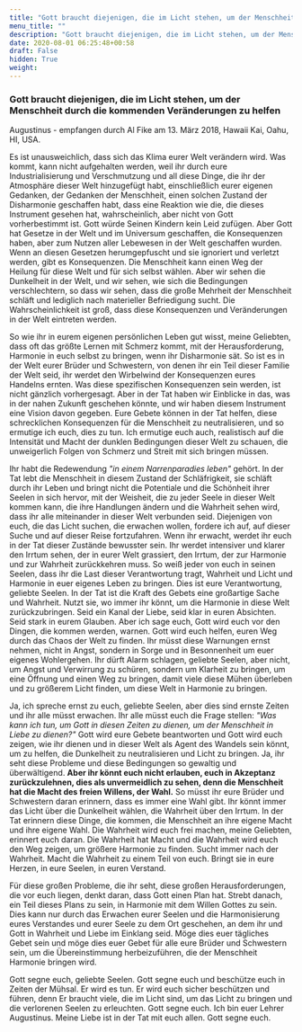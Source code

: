 ```yaml
---
title: "Gott braucht diejenigen, die im Licht stehen, um der Menschheit durch die kommenden Veränderungen zu helfen"
menu_title: ""
description: "Gott braucht diejenigen, die im Licht stehen, um der Menschheit durch die kommenden Veränderungen zu helfen"
date: 2020-08-01 06:25:48+00:58
draft: False
hidden: True
weight:
---
```

### Gott braucht diejenigen, die im Licht stehen, um der Menschheit durch die kommenden Veränderungen zu helfen

Augustinus - empfangen durch Al Fike am 13. März 2018, Hawaii Kai, Oahu, HI, USA.

Es ist unausweichlich, dass sich das Klima eurer Welt verändern wird. Was kommt, kann nicht aufgehalten werden, weil ihr durch eure Industrialisierung und Verschmutzung und all diese Dinge, die ihr der Atmosphäre dieser Welt hinzugefügt habt, einschließlich eurer eigenen Gedanken, der Gedanken der Menschheit, einen solchen Zustand der Disharmonie geschaffen habt, dass eine Reaktion wie die, die dieses Instrument gesehen hat, wahrscheinlich, aber nicht von Gott vorherbestimmt ist. Gott würde Seinen Kindern kein Leid zufügen. Aber Gott hat Gesetze in der Welt und im Universum geschaffen, die Konsequenzen haben, aber zum Nutzen aller Lebewesen in der Welt geschaffen wurden. Wenn an diesen Gesetzen herumgepfuscht und sie ignoriert und verletzt werden, gibt es Konsequenzen. Die Menschheit kann einen Weg der Heilung für diese Welt und für sich selbst wählen. Aber wir sehen die Dunkelheit in der Welt, und wir sehen, wie sich die Bedingungen verschlechtern, so dass wir sehen, dass die große Mehrheit der Menschheit schläft und lediglich nach materieller Befriedigung sucht. Die Wahrscheinlichkeit ist groß, dass diese Konsequenzen und Veränderungen in der Welt eintreten werden.

So wie ihr in eurem eigenen persönlichen Leben gut wisst, meine Geliebten, dass oft das größte Lernen mit Schmerz kommt, mit der Herausforderung, Harmonie in euch selbst zu bringen, wenn ihr Disharmonie sät. So ist es in der Welt eurer Brüder und Schwestern, von denen ihr ein Teil dieser Familie der Welt seid, ihr werdet den Wirbelwind der Konsequenzen eures Handelns ernten. Was diese spezifischen Konsequenzen sein werden, ist nicht gänzlich vorhergesagt. Aber in der Tat haben wir Einblicke in das, was in der nahen Zukunft geschehen könnte, und wir haben diesem Instrument eine Vision davon gegeben. Eure Gebete können in der Tat helfen, diese schrecklichen Konsequenzen für die Menschheit zu neutralisieren, und so ermutige ich euch, dies zu tun. Ich ermutige euch auch, realistisch auf die Intensität und Macht der dunklen Bedingungen dieser Welt zu schauen, die unweigerlich Folgen von Schmerz und Streit mit sich bringen müssen.

Ihr habt die Redewendung *"in einem Narrenparadies leben"* gehört. In der Tat lebt die Menschheit in diesem Zustand der Schläfrigkeit, sie schläft durch ihr Leben und bringt nicht die Potentiale und die Schönheit ihrer Seelen in sich hervor, mit der Weisheit, die zu jeder Seele in dieser Welt kommen kann, die ihre Handlungen ändern und die Wahrheit sehen wird, dass ihr alle miteinander in dieser Welt verbunden seid. Diejenigen von euch, die das Licht suchen, die erwachen wollen, fordere ich auf, auf dieser Suche und auf dieser Reise fortzufahren. Wenn ihr erwacht, werdet ihr euch in der Tat dieser Zustände bewusster sein. Ihr werdet intensiver und klarer den Irrtum sehen, der in eurer Welt grassiert, den Irrtum, der zur Harmonie und zur Wahrheit zurückkehren muss. So weiß jeder von euch in seinen Seelen, dass ihr die Last dieser Verantwortung tragt, Wahrheit und Licht und Harmonie in euer eigenes Leben zu bringen. Dies ist eure Verantwortung, geliebte Seelen. In der Tat ist die Kraft des Gebets eine großartige Sache und Wahrheit. Nutzt sie, wo immer ihr könnt, um die Harmonie in diese Welt zurückzubringen. Seid ein Kanal der Liebe, seid klar in euren Absichten. Seid stark in eurem Glauben. Aber ich sage euch, Gott wird euch vor den Dingen, die kommen werden, warnen. Gott wird euch helfen, euren Weg durch das Chaos der Welt zu finden. Ihr müsst diese Warnungen ernst nehmen, nicht in Angst, sondern in Sorge und in Besonnenheit um euer eigenes Wohlergehen. Ihr dürft Alarm schlagen, geliebte Seelen, aber nicht, um Angst und Verwirrung zu schüren, sondern um Klarheit zu bringen, um eine Öffnung und einen Weg zu bringen, damit viele diese Mühen überleben und zu größerem Licht finden, um diese Welt in Harmonie zu bringen.

Ja, ich spreche ernst zu euch, geliebte Seelen, aber dies sind ernste Zeiten und ihr alle müsst erwachen. Ihr alle müsst euch die Frage stellen: *"Was kann ich tun, um Gott in diesen Zeiten zu dienen, um der Menschheit in Liebe zu dienen?"* Gott wird eure Gebete beantworten und Gott wird euch zeigen, wie ihr dienen und in dieser Welt als Agent des Wandels sein könnt, um zu helfen, die Dunkelheit zu neutralisieren und Licht zu bringen. Ja, ihr seht diese Probleme und diese Bedingungen so gewaltig und überwältigend. **Aber ihr könnt euch nicht erlauben, euch in Akzeptanz zurückzulehnen, dies als unvermeidlich zu sehen, denn die Menschheit hat die Macht des freien Willens, der Wahl.** So müsst ihr eure Brüder und Schwestern daran erinnern, dass es immer eine Wahl gibt. Ihr könnt immer das Licht über die Dunkelheit wählen, die Wahrheit über den Irrtum. In der Tat erinnern diese Dinge, die kommen, die Menschheit an ihre eigene Macht und ihre eigene Wahl. Die Wahrheit wird euch frei machen, meine Geliebten, erinnert euch daran. Die Wahrheit hat Macht und die Wahrheit wird euch den Weg zeigen, um größere Harmonie zu finden. Sucht immer nach der Wahrheit. Macht die Wahrheit zu einem Teil von euch. Bringt sie in eure Herzen, in eure Seelen, in euren Verstand.

Für diese großen Probleme, die ihr seht, diese großen Herausforderungen, die vor euch liegen, denkt daran, dass Gott einen Plan hat. Strebt danach, ein Teil dieses Plans zu sein, in Harmonie mit dem Willen Gottes zu sein. Dies kann nur durch das Erwachen eurer Seelen und die Harmonisierung eures Verstandes und eurer Seele zu dem Ort geschehen, an dem ihr und Gott in Wahrheit und Liebe im Einklang seid. Möge dies euer tägliches Gebet sein und möge dies euer Gebet für alle eure Brüder und Schwestern sein, um die Übereinstimmung herbeizuführen, die der Menschheit Harmonie bringen wird.

Gott segne euch, geliebte Seelen. Gott segne euch und beschütze euch in Zeiten der Mühsal. Er wird es tun. Er wird euch sicher beschützen und führen, denn Er braucht viele, die im Licht sind, um das Licht zu bringen und die verlorenen Seelen zu erleuchten. Gott segne euch. Ich bin euer Lehrer Augustinus. Meine Liebe ist in der Tat mit euch allen. Gott segne euch.
